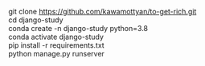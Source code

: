 git clone https://github.com/kawamottyan/to-get-rich.git  
cd django-study  
conda create -n django-study python=3.8  
conda activate django-study  
pip install -r requirements.txt  
python manage.py runserver  
